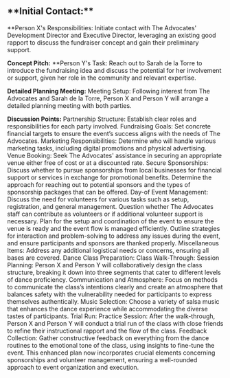 <h2>**Initial Contact:**</h2>
  **Person X's Responsibilities: Initiate contact with The Advocates' Development Director and Executive Director, leveraging an existing good rapport to discuss the fundraiser concept and gain their preliminary support.


**Concept Pitch:**
  **Person Y's Task: Reach out to Sarah de la Torre to introduce the fundraising idea and discuss the potential for her involvement or support, given her role in the community and relevant expertise.


**Detailed Planning Meeting:**
Meeting Setup: Following interest from The Advocates and Sarah de la Torre, Person X and Person Y will arrange a detailed planning meeting with both parties.


**Discussion Points:**
Partnership Structure: Establish clear roles and responsibilities for each party involved.
Fundraising Goals: Set concrete financial targets to ensure the event’s success aligns with the needs of The Advocates.
Marketing Responsibilities: Determine who will handle various marketing tasks, including digital promotions and physical advertising.
Venue Booking: Seek The Advocates' assistance in securing an appropriate venue either free of cost or at a discounted rate.
Secure Sponsorships:
Discuss whether to pursue sponsorships from local businesses for financial support or services in exchange for promotional benefits.
Determine the approach for reaching out to potential sponsors and the types of sponsorship packages that can be offered.
Day-of Event Management:
Discuss the need for volunteers for various tasks such as setup, registration, and general management.
Question whether The Advocates staff can contribute as volunteers or if additional volunteer support is necessary.
Plan for the setup and coordination of the event to ensure the venue is ready and the event flow is managed efficiently.
Outline strategies for interaction and problem-solving to address any issues during the event, and ensure participants and sponsors are thanked properly.
Miscellaneous Items: Address any additional logistical needs or concerns, ensuring all bases are covered.
Dance Class Preparation:
Class Walk-Through:
Session Planning: Person X and Person Y will collaboratively design the class structure, breaking it down into three segments that cater to different levels of dance proficiency.
Communication and Atmosphere: Focus on methods to communicate the class’s intentions clearly and create an atmosphere that balances safety with the vulnerability needed for participants to express themselves authentically.
Music Selection: Choose a variety of salsa music that enhances the dance experience while accommodating the diverse tastes of participants.
Trial Run:
Practice Session: After the walk-through, Person X and Person Y will conduct a trial run of the class with close friends to refine their instructional rapport and the flow of the class.
Feedback Collection: Gather constructive feedback on everything from the dance routines to the emotional tone of the class, using insights to fine-tune the event.
This enhanced plan now incorporates crucial elements concerning sponsorships and volunteer management, ensuring a well-rounded approach to event organization and execution.
